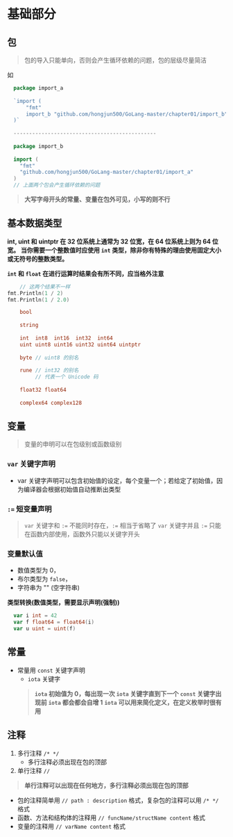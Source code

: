 # 基础部分

## 包

> 包的导入只能单向，否则会产生循环依赖的问题，包的层级尽量简洁

如

  ```go 
    package import_a
    
    `import (
        "fmt"
        import_b "github.com/hongjun500/GoLang-master/chapter01/import_b"
    )`
    
    ----------------------------------------------
    
    package import_b
    
    import (
      "fmt"
      "github.com/hongjun500/GoLang-master/chapter01/import_a"
    )
    // 上面两个包会产生循环依赖的问题
  ```

> **大写字母开头的常量、变量在包外可见，小写的则不行**

## 基本数据类型

**int, uint 和 uintptr 在 32 位系统上通常为 32 位宽，在 64 位系统上则为 64 位宽。 当你需要一个整数值时应使用 `int`
类型，除非你有特殊的理由使用固定大小或无符号的整数类型。**

**`int` 和 `float` 在进行运算时结果会有所不同，应当格外注意**

```go
    // 这两个结果不一样
fmt.Println(1 / 2)
fmt.Println(1 / 2.0)
```

```go 
    bool
    
    string
    
    int  int8  int16  int32  int64
    uint uint8 uint16 uint32 uint64 uintptr
    
    byte // uint8 的别名
    
    rune // int32 的别名
         // 代表一个 Unicode 码
    
    float32 float64
    
    complex64 complex128
```

## 变量

> 变量的申明可以在包级别或函数级别

### `var` 关键字声明

- var 关键字声明可以包含初始值的设定，每个变量一个；若给定了初始值，因为编译器会根据初始值自动推断出类型

### `:=` 短变量声明

> `var` 关键字和 `:=` 不能同时存在，`:=` 相当于省略了 `var` 关键字并且 `:=` 只能在函数内部使用，函数外只能以关键字开头

### 变量默认值

- 数值类型为 0，
- 布尔类型为 `false`，
- 字符串为 "" (空字符串)

**类型转换(数值类型，需要显示声明(强制))**

~~~go 
  var i int = 42
  var f float64 = float64(i)
  var u uint = uint(f)
  ~~~

## 常量

- 常量用 `const` 关键字声明
    - `iota` 关键字
  > **`iota` 初始值为 0，每出现一次 `iota` 关键字直到下一个 `const` 关键字出现前 `iota` 都会都会自增 1**
  > **`iota` 可以用来简化定义，在定义枚举时很有用**

## 注释

1. 多行注释 `/* */`
    - 多行注释必须出现在包的顶部
2. 单行注释 `//`

> **单行注释可以出现在任何地方，多行注释必须出现在包的顶部**

- 包的注释简单用 `// path : description` 格式，复杂包的注释可以用 `/* */` 格式
- 函数、方法和结构体的注释用 `// funcName/structName content` 格式
- 变量的注释用 `// varName content` 格式